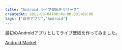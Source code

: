 ```yaml
---
title: "Android ライブ壁紙をリリース"
createdAt: 2011-03-04T00:48:00.001+09:00
tags: ["自作アプリ","Android"]
---
```

最初のAndroidアプリとしてライブ壁紙を作ってみました。

[Android Market](https://market.android.com/details?id=com.sika524.android.livewallpaper.basicwall)
